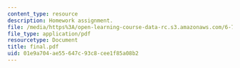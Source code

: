 ```yaml
---
content_type: resource
description: Homework assignment.
file: /media/https%3A/open-learning-course-data-rc.s3.amazonaws.com/6-781j-submicrometer-and-nanometer-technology-spring-2006/01e9a704ae55647c93c8cee1f85a08b2_final.pdf
file_type: application/pdf
resourcetype: Document
title: final.pdf
uid: 01e9a704-ae55-647c-93c8-cee1f85a08b2
---
```


